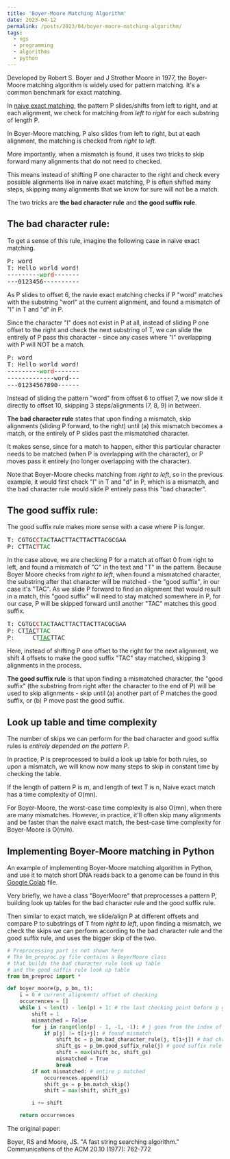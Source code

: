 ```yaml
---
title: 'Boyer-Moore Matching Algorithm'
date: 2023-04-12
permalink: /posts/2023/04/boyer-moore-matching-algorithm/
tags:
  - ngs
  - programming
  - algorithms
  - python
---
```


Developed by Robert S. Boyer and J Strother Moore in 1977, the Boyer-Moore matching algorithm is widely used for pattern matching.
It's a common benchmark for exact matching.

In [naive exact matching](https://gr-grey.github.io/posts/2023/04/naive-exact-matching-algorithm/), the pattern P slides/shifts from left to right, and at each alignment, we check for matching from *left to right* for each substring of length P.

In Boyer-Moore matching, P also slides from left to right, but at each alignment, the matching is checked from *right to left*.

More importantly, when a mismatch is found, it uses two tricks to skip forward many alignments that do not need to checked. 

This means instead of shifting P one character to the right and check every possible alignments like in naive exact matching, P is often shifted many steps, skipping many alignments that we know for sure will not be a match.

The two tricks are **the bad character rule** and **the good suffix rule**.

## The bad character rule:

To get a sense of this rule, imagine the following case in naive exact matching.

<pre>
P: word
T: Hello world word!
---------<span style="color:green">wor</span><span style="color:red">d</span>-------
---0123456----------
</pre>

As P slides to offset 6, the navie exact matching checks if P "word" matches with the substring "worl" at the current alignment, and found a mismatch of "l" in T and "d" in P.

Since the character "l" does not exist in P at all, instead of sliding P one offset to the right and check the next substring of T, we can slide the entirely of P pass this character - since any cases where "l" overlapping with P will NOT be a match.

<pre>
P: word
T: Hello world word!
---------<span style="color:green">wor</span><span style="color:red">d</span>-------
-------------word---
---01234567890------
</pre>

Instead of sliding the pattern "word" from offset 6 to offset 7, we now slide it directly to offset 10, skipping 3 steps/alignments (7, 8, 9) in between.

**The bad character rule** states that upon finding a mismatch, skip alignments (sliding P forward, to the right) until (a) this mismatch becomes a match, or the entirely of P slides past the mismatched character.

It makes sense, since for a match to happen, either this particular character needs to be matched (when P is overlapping with the character), or P moves pass it entirely (no longer overlapping with the character).

Note that Boyer-Moore checks matching from *right to left*, so in the previous example, it would first check "l" in T and "d" in P, which is a mismatch, and the bad character rule would slide P entirely pass this "bad character".

## The good suffix rule:

The good suffix rule makes more sense with a case where P is longer.

<pre>
T: CGTGC<span style="color:red">C</span><span style="color:green">TAC</span>TAACTTACTTACTTACGCGAA
P: CTTAC<span style="color:red">T</span><span style="color:green">TAC</span>
</pre>

In the case above, we are checking P for a match at offset 0 from right to left, and found a mismatch of "C" in the text and "T" in the pattern.
Because Boyer Moore checks from *right to left*, when found a mismatched character, the substring after that character will be matched - the "good suffix", in our case it's "TAC".
As we slide P forward to find an alignment that would result in a match, this "good suffix" will need to stay matched somewhere in P, for our case, P will be skipped forward until another "TAC" matches this good suffix.

<pre>
T: CGTGC<span style="color:red">C</span><span style="color:green">TAC</span>TAACTTACTTACTTACGCGAA
P: CT<u>TAC</u><span style="color:red">T</span><span style="color:green">TAC</span>
P:     CT<span style="color:green; text-decoration:underline">TAC</span>TTAC
</pre>

Here, instead of shifting P one offset to the right for the next alignment, we shift 4 offsets to make the good suffix "TAC" stay matched, skipping 3 alignments in the process.

 **The good suffix rule** is that upon finding a mismatched character, the "good suffix" (the substring from right after the character to the end of P) will be used to skip alignments - skip until (a) another part of P matches the good suffix, or (b) P move past the good suffix.

## Look up table and time complexity

The number of skips we can perform for the bad character and good suffix rules is *entirely depended on the pattern P*.

In practice, P is preprocessed to build a look up table for both rules, so upon a mismatch, we will know now many steps to skip in constant time by checking the table.  

If the length of pattern P is m, and length of text T is n,
Naive exact match has a time complexity of O(mn).

For Boyer-Moore, the worst-case time complexity is also O(mn), when there are many mismatches.
However, in practice, it'll often skip many alignments and be faster than the naive exact match, the best-case time complexity for Boyer-Moore is O(m/n).

## Implementing Boyer-Moore matching in Python

An example of implementing Boyer-Moore matching algorithm in Python, and use it to match short DNA reads back to a genome can be found in this [Google Colab](https://colab.research.google.com/github/gr-grey/genomic-courses/blob/main/boyer_moore_matching.ipynb) file.

Very briefly, we have a class "BoyerMoore" that preprocesses a pattern P, building look up tables for the bad character rule and the good suffix rule. 

Then similar to exact match, we slide/align P at different offsets and compare P to substrings of T from *right to left*, upon finding a mismatch, we check the skips we can perform according to the bad character rule and the good suffix rule, and uses the bigger skip of the two.

```python
# Preprocessing part is not shown here
# The bm_preproc.py file contains a BoyerMoore class
# that builds the bad character rule look up table
# and the good suffix rule look up table
from bm_preproc import *

def boyer_moore(p, p_bm, t):
    i = 0 # current alignemnt/ offset of checking
    occurrences = []
    while i < len(t) - len(p) + 1: # the last checking point before p goes out of bounds
        shift = 1
        mismatched = False
        for j in range(len(p) - 1, -1, -1): # j goes from the index of last char in p, then second last, all the way to 0
            if p[j] != t[i+j]: # found mismatch
                shift_bc = p_bm.bad_character_rule(j, t[i+j]) # bad character rule
                shift_gs = p_bm.good_suffix_rule(j) # good suffix rule
                shift = max(shift_bc, shift_gs)
                mismatched = True
                break
        if not mismatched: # entire p matched
            occurrences.append(i)
            shift_gs = p_bm.match_skip()
            shift = max(shift, shift_gs)

        i += shift

    return occurrences
```

The original paper:

Boyer, RS and Moore, JS. "A fast string searching algorithm." Communications of the ACM 20.10 (1977): 762-772
